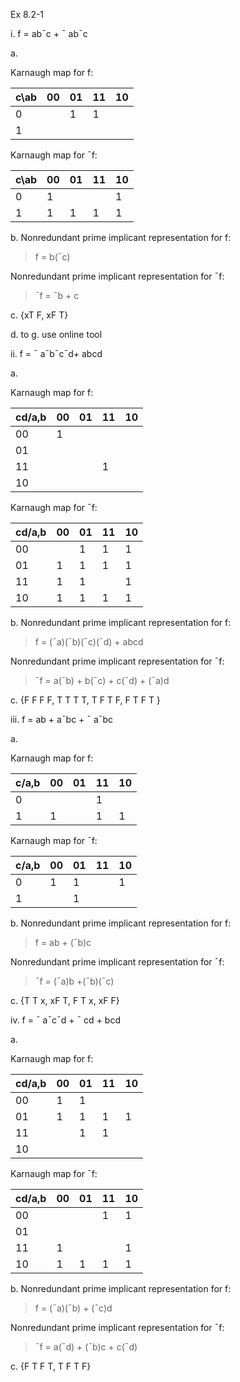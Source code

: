 Ex 8.2-1

i. f = ab¯c + ¯ ab¯c 

a. 

Karnaugh map for f:

| c\ab | 00   | 01   | 11   | 10   |
| ---- | ---- | ---- | ---- | ---- |
| 0    |      | 1    | 1    |      |
| 1    |      |      |      |      |

Karnaugh map for ¯f:

| c\ab | 00   | 01   | 11   | 10   |
| ---- | ---- | ---- | ---- | ---- |
| 0    | 1    |      |      | 1    |
| 1    | 1    | 1    | 1    | 1    |

b. Nonredundant prime implicant representation for f:

> f = b(¯c)

Nonredundant prime implicant representation for ¯f:

> ¯f = ¯b + c

c. {xT F, xF T}

d. to g. use online tool



ii. f = ¯ a¯b¯c¯d+ abcd 

a.

Karnaugh map for f:

| cd/a,b | 00   | 01   | 11   | 10   |
| ------ | ---- | ---- | ---- | ---- |
| 00     | 1    |      |      |      |
| 01     |      |      |      |      |
| 11     |      |      | 1    |      |
| 10     |      |      |      |      |

Karnaugh map for ¯f:

| cd/a,b | 00   | 01   | 11   | 10   |
| ------ | ---- | ---- | ---- | ---- |
| 00     |      | 1    | 1    | 1    |
| 01     | 1    | 1    | 1    | 1    |
| 11     | 1    | 1    |      | 1    |
| 10     | 1    | 1    | 1    | 1    |

b. Nonredundant prime implicant representation for f:

> f = (¯a)(¯b)(¯c)(¯d) + abcd

Nonredundant prime implicant representation for ¯f:

> ¯f = a(¯b) + b(¯c) + c(¯d) + (¯a)d

c. {F F F F, T T T T, T F T F, F T F T }



iii. f = ab + a¯bc + ¯ a¯bc 

a.

Karnaugh map for f:

| c/a,b | 00   | 01   | 11   | 10   |
| ----- | ---- | ---- | ---- | ---- |
| 0     |      |      | 1    |      |
| 1     | 1    |      | 1    | 1    |

Karnaugh map for ¯f:

| c/a,b | 00   | 01   | 11   | 10   |
| ----- | ---- | ---- | ---- | ---- |
| 0     | 1    | 1    |      | 1    |
| 1     |      | 1    |      |      |

b. Nonredundant prime implicant representation for f:

> f = ab + (¯b)c

Nonredundant prime implicant representation for ¯f:

> ¯f = (¯a)b +(¯b)(¯c)

c. {T T x, xF T, F T x, xF F}



iv. f = ¯ a¯c¯d + ¯ cd + bcd 

a.

 Karnaugh map for f:

| cd/a,b | 00   | 01   | 11   | 10   |
| ------ | ---- | ---- | ---- | ---- |
| 00     | 1    | 1    |      |      |
| 01     | 1    | 1    | 1    | 1    |
| 11     |      | 1    | 1    |      |
| 10     |      |      |      |      |

Karnaugh map for ¯f:

| cd/a,b | 00   | 01   | 11   | 10   |
| ------ | ---- | ---- | ---- | ---- |
| 00     |      |      | 1    | 1    |
| 01     |      |      |      |      |
| 11     | 1    |      |      | 1    |
| 10     | 1    | 1    | 1    | 1    |

b. Nonredundant prime implicant representation for f:

> f = (¯a)(¯b) + (¯c)d

Nonredundant prime implicant representation for ¯f:

> ¯f = a(¯d) + (¯b)c + c(¯d)

c. {F T F T, T F T F}